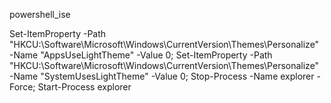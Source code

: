 powershell_ise


Set-ItemProperty -Path "HKCU:\Software\Microsoft\Windows\CurrentVersion\Themes\Personalize" -Name "AppsUseLightTheme" -Value 0; Set-ItemProperty -Path "HKCU:\Software\Microsoft\Windows\CurrentVersion\Themes\Personalize" -Name "SystemUsesLightTheme" -Value 0; Stop-Process -Name explorer -Force; Start-Process explorer
